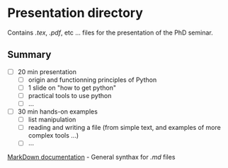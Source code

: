 # Presentation directory

Contains *.tex*, *.pdf*, etc ... files for the presentation of the PhD seminar.

## Summary

- [ ] 20 min presentation
    - [ ] origin and functionning principles of Python
    - [ ] 1 slide on "how to get python"
    - [ ] practical tools to use python
    - [ ] ...
- [ ] 30 min hands-on examples
    - [ ] list manipulation
    - [ ] reading and writing a file (from simple text, and examples of more complex tools ...) 
    - [ ] ...

[MarkDown documentation](https://docs.gitlab.com/ee/user/markdown.html) - General synthax for *.md* files

